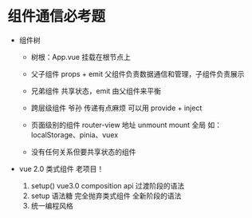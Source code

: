 # 组件通信必考题

- 组件树
    - 树根：App.vue   挂载在根节点上  

    - 父子组件  props + emit    父组件负责数据通信和管理，子组件负责展示
    - 兄弟组件  共享状态，emit 由父组件来平衡
    - 跨层级组件    爷孙    传递有点麻烦  可以用 provide + inject
    - 页面级别的组件    router-view 地址 unmount  mount     全局 如：localStorage、pinia、vuex
    - 没有任何关系但要共享状态的组件

- vue 2.0 类式组件  老项目！
    1. setup()  vue3.0 composition  api     过渡阶段的语法
    2. setup 语法糖  完全抛弃类式组件   全新阶段的语法
    3. 统一编程风格